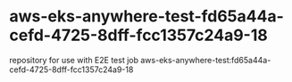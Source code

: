 # aws-eks-anywhere-test-fd65a44a-cefd-4725-8dff-fcc1357c24a9-18
repository for use with E2E test job aws-eks-anywhere-test:fd65a44a-cefd-4725-8dff-fcc1357c24a9-18
